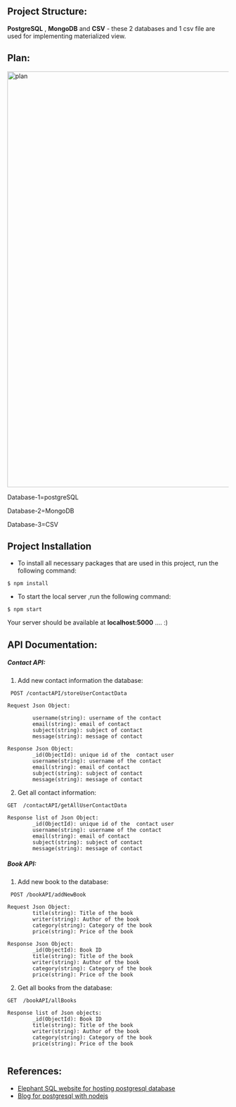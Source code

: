## Project Structure:
**PostgreSQL** , **MongoDB**  and **CSV** - these 2  databases and 1 csv file are used for implementing materialized view.

## Plan:
<img width="946" alt="plan" src="https://user-images.githubusercontent.com/36130772/102591096-ae6a2580-413b-11eb-8561-7765b6c16f25.png">

Database-1=postgreSQL

Database-2=MongoDB

Database-3=CSV


## Project Installation

- To install all necessary packages that are used in this project, run the following command:

```
$ npm install  
```

- To start the local server ,run the following command:

```
$ npm start   
```
Your server should be available at  **localhost:5000** .... :)

## API Documentation:
##### Contact API:

1) Add new contact information the database:
```
 POST /contactAPI/storeUserContactData
```
```
Request Json Object:
        
        username(string): username of the contact
        email(string): email of contact
        subject(string): subject of contact
        message(string): message of contact

Response Json Object:
        _id(ObjectId): unique id of the  contact user
        username(string): username of the contact
        email(string): email of contact
        subject(string): subject of contact
        message(string): message of contact
```

2) Get all contact information:
```
GET  /contactAPI/getAllUserContactData
```
```
Response list of Json Object:
        _id(ObjectId): unique id of the  contact user
        username(string): username of the contact
        email(string): email of contact
        subject(string): subject of contact
        message(string): message of contact

```

##### Book API:

1) Add new book to the database:
```
 POST /bookAPI/addNewBook
```
```
Request Json Object:
        title(string): Title of the book
        writer(string): Author of the book
        category(string): Category of the book
        price(string): Price of the book

Response Json Object:
        _id(ObjectId): Book ID
        title(string): Title of the book
        writer(string): Author of the book
        category(string): Category of the book
        price(string): Price of the book

```
2) Get all books from the database:
```
GET  /bookAPI/allBooks
```
```
Response list of Json objects:
        _id(ObjectId): Book ID
        title(string): Title of the book
        writer(string): Author of the book
        category(string): Category of the book
        price(string): Price of the book


```


## References:
- [Elephant SQL website for hosting postgresql database](https://api.elephantsql.com/console/3f6ad4f0-8f78-49d4-9ff7-651a1d885eba/details)
- [Blog for postgresql with nodejs](https://node-postgres.com/features/connecting)

